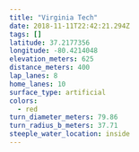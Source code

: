 ```yaml
---
title: "Virginia Tech"
date: 2018-11-11T22:42:21.294Z
tags: []
latitude: 37.2177356
longitude: -80.4214048
elevation_meters: 625
distance_meters: 400
lap_lanes: 8
home_lanes: 10
surface_type: artificial
colors: 
  - red
turn_diameter_meters: 79.86
turn_radius_b_meters: 37.71
steeple_water_location: inside
---
```


